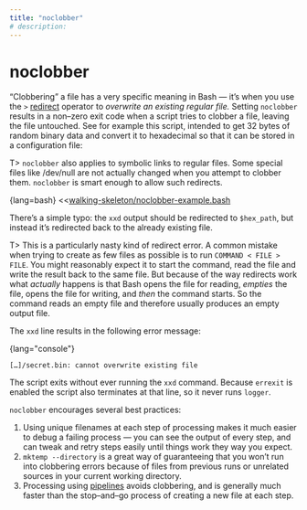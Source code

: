 ```yaml
---
title: "noclobber"
# description:
---
```


# noclobber


“Clobbering” a file has a very specific meaning in Bash — it’s when you use the `>` [redirect](#redirects) operator to *overwrite an existing regular file.* Setting `noclobber` results in a non–zero exit code when a script tries to clobber a file, leaving the file untouched. See for example this script, intended to get 32 bytes of random binary data and convert it to hexadecimal so that it can be stored in a configuration file:

T> `noclobber` also applies to symbolic links to regular files. Some special files like /dev/null are not actually changed when you attempt to clobber them. `noclobber` is smart enough to allow such redirects.

{lang=bash}
<<[walking-skeleton/noclobber-example.bash](./protected/code/src/walking-skeleton/noclobber-example.bash)

There’s a simple typo: the `xxd` output should be redirected to `$hex_path`, but instead it’s redirected back to the already existing file.

T> This is a particularly nasty kind of redirect error. A common mistake when trying to create as few files as possible is to run `COMMAND < FILE > FILE`. You might reasonably expect it to start the command, read the file and write the result back to the same file. But because of the way redirects work what *actually* happens is that Bash opens the file for reading, *empties* the file, opens the file for writing, and *then* the command starts. So the command reads an empty file and therefore usually produces an empty output file.

The `xxd` line results in the following error message:

{lang="console"}
```
[…]/secret.bin: cannot overwrite existing file
```

The script exits without ever running the `xxd` command. Because `errexit` is enabled the script also terminates at that line, so it never runs `logger`.

`noclobber` encourages several best practices:

1. Using unique filenames at each step of processing makes it much easier to debug a failing process — you can see the output of every step, and can tweak and retry steps easily until things work they way you expect.
1. `mktemp --directory` is a great way of guaranteeing that you won’t run into clobbering errors because of files from previous runs or unrelated sources in your current working directory.
1. Processing using [pipelines](#pipelines) avoids clobbering, and is generally much faster than the stop–and–go process of creating a new file at each step.
